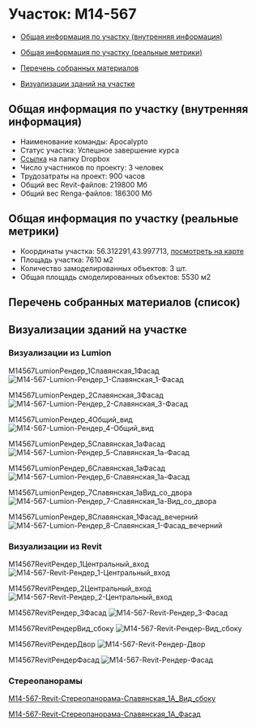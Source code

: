 # Участок: M14-567

* [Общая информация по участку (внутренняя информация)](#Chapter1)

* [Общая информация по участку (реальные метрики)](#Chapter2)

* [Перечень собранных материалов](#Chapter4)

* [Визуализации зданий на участке](#Chapter6)

## <a id="Chapter1"></a> Общая информация по участку (внутренняя информация)
+ Наименование команды: Apocalypto
+ Статус участка: Успешное завершение курса
+ [Ссылка](https://www.dropbox.com/sh/wvvgv1nw1iqred9/AADkaA2amwKgwmbXzTiY3GCma/M14_567?dl=0) на папку Dropbox
+ Число участников по проекту: 3 человек
+ Трудозатраты на проект: 900 часов
+ Общий вес Revit-файлов: 219800 Мб
+ Общий вес Renga-файлов: 186300 Мб
## <a id="Chapter2"></a> Общая информация по участку (реальные метрики)
+ Координаты участка: 56.312291,43.997713, [посмотреть на карте](https://yandex.ru/maps/47/nizhny-novgorod/?ll=43.997713%2C56.312291&z=19)
+ Площадь участка: 7610 м2
+ Количество замоделированных объектов: 3 шт.
+ Общая площадь смоделированных объектов: 5530 м2
## <a id="Chapter4"></a> Перечень собранных материалов (список)
## <a id="Chapter6"></a> Визуализации зданий на участке
### Визуализации из Lumion
M14567LumionРендер_1Славянская_1Фасад
![M14-567-Lumion-Рендер_1-Славянская_1-Фасад](/Images/M14_567/M14-567-Lumion-Рендер_1-Славянская_1-Фасад_Compressed.jpg)

M14567LumionРендер_2Славянская_3Фасад
![M14-567-Lumion-Рендер_2-Славянская_3-Фасад](/Images/M14_567/M14-567-Lumion-Рендер_2-Славянская_3-Фасад_Compressed.jpg)

M14567LumionРендер_4Общий_вид
![M14-567-Lumion-Рендер_4-Общий_вид](/Images/M14_567/M14-567-Lumion-Рендер_4-Общий_вид_Compressed.jpg)

M14567LumionРендер_5Славянская_1аФасад
![M14-567-Lumion-Рендер_5-Славянская_1а-Фасад](/Images/M14_567/M14-567-Lumion-Рендер_5-Славянская_1а-Фасад_Compressed.jpg)

M14567LumionРендер_6Славянская_1аФасад
![M14-567-Lumion-Рендер_6-Славянская_1а-Фасад](/Images/M14_567/M14-567-Lumion-Рендер_6-Славянская_1а-Фасад_Compressed.jpg)

M14567LumionРендер_7Славянская_1аВид_со_двора
![M14-567-Lumion-Рендер_7-Славянская_1а-Вид_со_двора](/Images/M14_567/M14-567-Lumion-Рендер_7-Славянская_1а-Вид_со_двора_Compressed.jpg)

M14567LumionРендер_8Славянская_1Фасад_вечерний
![M14-567-Lumion-Рендер_8-Славянская_1-Фасад_вечерний](/Images/M14_567/M14-567-Lumion-Рендер_8-Славянская_1-Фасад_вечерний_Compressed.jpg)

### Визуализации из Revit
M14567RevitРендер_1Центральный_вход
![M14-567-Revit-Рендер_1-Центральный_вход](/Images/M14_567/M14-567-Revit-Рендер_1-Центральный_вход_Compressed.jpg)

M14567RevitРендер_2Центральный_вход
![M14-567-Revit-Рендер_2-Центральный_вход](/Images/M14_567/M14-567-Revit-Рендер_2-Центральный_вход_Compressed.jpg)

M14567RevitРендер_3Фасад
![M14-567-Revit-Рендер_3-Фасад](/Images/M14_567/M14-567-Revit-Рендер_3-Фасад_Compressed.jpg)

М14567RevitРендерВид_сбоку
![М14-567-Revit-Рендер-Вид_сбоку](/Images/M14_567/М14-567-Revit-Рендер-Вид_сбоку_Compressed.jpg)

М14567RevitРендерДвор
![М14-567-Revit-Рендер-Двор](/Images/M14_567/М14-567-Revit-Рендер-Двор_Compressed.jpg)

М14567RevitРендерФасад
![М14-567-Revit-Рендер-Фасад](/Images/M14_567/М14-567-Revit-Рендер-Фасад_Compressed.jpg)

### Стереопанорамы
[M14-567-Revit-Стереопанорама-Славянская_1А_Вид_сбоку](https://pano.autodesk.com/pano.html?url=jpgs/51c53b86-bc6e-4378-95f9-92a2701f9728&version=2)

[M14-567-Revit-Стереопанорама-Славянская_1А_Фасад](https://pano.autodesk.com/pano.html?url=jpgs/9740ae55-699a-4ec8-ab89-11d4bbf877c2&version=2)

